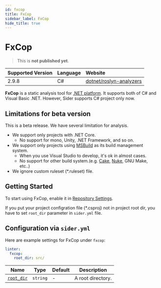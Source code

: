```yaml
---
id: fxcop
title: FxCop
sidebar_label: FxCop
hide_title: true
---
```


# FxCop

> This is **not published yet**.

| Supported Version | Language | Website                                                                                                   |
| :---------------- | :------- | :-------------------------------------------------------------------------------------------------------- |
| 2.9.8             | C#       | [dotnet/roslyn-analyzers](https://github.com/dotnet/roslyn-analyzers#microsoftcodeanalysisfxcopanalyzers) |

**FxCop** is a static analysis tool for [.NET platform](https://dotnet.microsoft.com/). It supports both of C# and Visual Basic .NET. However, Sider supports C# project only now.

## Limitations for beta version

This is a beta release. We have several limitation for analysis.

- We support only projects with .NET Core.
  - No support for mono, Unity, .NET Framework, and so on.
- We support only projects using [MSBuild](https://docs.microsoft.com/en-us/visualstudio/msbuild/msbuild) as its build management system.
  - When you use Visual Studio to develop, it's ok in almost cases.
  - No support for other build system.(e.g. [Cake](https://cakebuild.net/), [Nuke](https://nuke.build/), GNU Make, etc..)
- We ignore custom ruleset (\*.ruleset) file.

## Getting Started

To start using FxCop, enable it in [Repository Settings](../../getting-started/repository-settings.md).

If you put your project configration file (\*.csproj) not in project root dir, you have to set `root_dir` parameter in `sider.yml` file.

## Configuration via `sider.yml`

Here are example settings for FxCop under `fxcop`:

```yaml
linter:
  fxcop:
    root_dir: src/
```

| Name                                                                        | Type     | Default | Description       |
| --------------------------------------------------------------------------- | -------- | ------- | ----------------- |
| [`root_dir`](../../getting-started/custom-configuration.md#root_dir-option) | `string` | -       | A root directory. |
